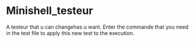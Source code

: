 # Minishell_testeur
A testeur that u can changehas u want. Enter the commande that you need in the test file to apply this new test to the execution.
